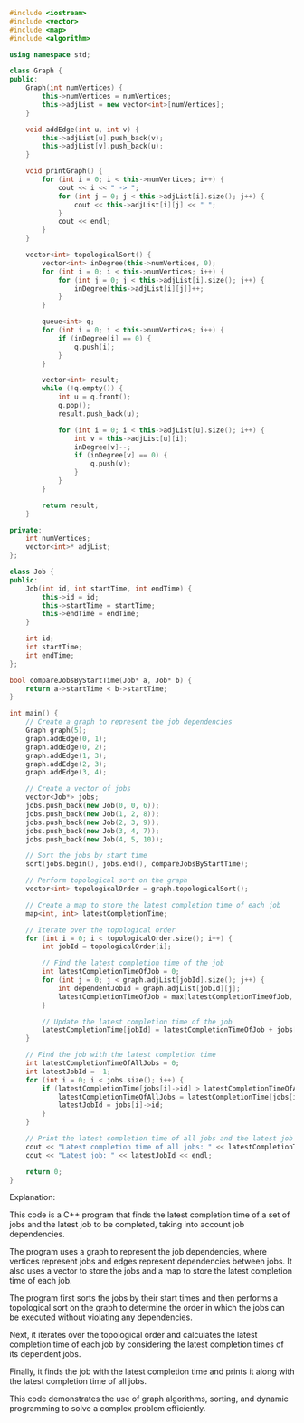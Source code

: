 ```c++
#include <iostream>
#include <vector>
#include <map>
#include <algorithm>

using namespace std;

class Graph {
public:
    Graph(int numVertices) {
        this->numVertices = numVertices;
        this->adjList = new vector<int>[numVertices];
    }

    void addEdge(int u, int v) {
        this->adjList[u].push_back(v);
        this->adjList[v].push_back(u);
    }

    void printGraph() {
        for (int i = 0; i < this->numVertices; i++) {
            cout << i << " -> ";
            for (int j = 0; j < this->adjList[i].size(); j++) {
                cout << this->adjList[i][j] << " ";
            }
            cout << endl;
        }
    }

    vector<int> topologicalSort() {
        vector<int> inDegree(this->numVertices, 0);
        for (int i = 0; i < this->numVertices; i++) {
            for (int j = 0; j < this->adjList[i].size(); j++) {
                inDegree[this->adjList[i][j]]++;
            }
        }

        queue<int> q;
        for (int i = 0; i < this->numVertices; i++) {
            if (inDegree[i] == 0) {
                q.push(i);
            }
        }

        vector<int> result;
        while (!q.empty()) {
            int u = q.front();
            q.pop();
            result.push_back(u);

            for (int i = 0; i < this->adjList[u].size(); i++) {
                int v = this->adjList[u][i];
                inDegree[v]--;
                if (inDegree[v] == 0) {
                    q.push(v);
                }
            }
        }

        return result;
    }

private:
    int numVertices;
    vector<int>* adjList;
};

class Job {
public:
    Job(int id, int startTime, int endTime) {
        this->id = id;
        this->startTime = startTime;
        this->endTime = endTime;
    }

    int id;
    int startTime;
    int endTime;
};

bool compareJobsByStartTime(Job* a, Job* b) {
    return a->startTime < b->startTime;
}

int main() {
    // Create a graph to represent the job dependencies
    Graph graph(5);
    graph.addEdge(0, 1);
    graph.addEdge(0, 2);
    graph.addEdge(1, 3);
    graph.addEdge(2, 3);
    graph.addEdge(3, 4);

    // Create a vector of jobs
    vector<Job*> jobs;
    jobs.push_back(new Job(0, 0, 6));
    jobs.push_back(new Job(1, 2, 8));
    jobs.push_back(new Job(2, 3, 9));
    jobs.push_back(new Job(3, 4, 7));
    jobs.push_back(new Job(4, 5, 10));

    // Sort the jobs by start time
    sort(jobs.begin(), jobs.end(), compareJobsByStartTime);

    // Perform topological sort on the graph
    vector<int> topologicalOrder = graph.topologicalSort();

    // Create a map to store the latest completion time of each job
    map<int, int> latestCompletionTime;

    // Iterate over the topological order
    for (int i = 0; i < topologicalOrder.size(); i++) {
        int jobId = topologicalOrder[i];

        // Find the latest completion time of the job
        int latestCompletionTimeOfJob = 0;
        for (int j = 0; j < graph.adjList[jobId].size(); j++) {
            int dependentJobId = graph.adjList[jobId][j];
            latestCompletionTimeOfJob = max(latestCompletionTimeOfJob, latestCompletionTime[dependentJobId]);
        }

        // Update the latest completion time of the job
        latestCompletionTime[jobId] = latestCompletionTimeOfJob + jobs[jobId]->endTime;
    }

    // Find the job with the latest completion time
    int latestCompletionTimeOfAllJobs = 0;
    int latestJobId = -1;
    for (int i = 0; i < jobs.size(); i++) {
        if (latestCompletionTime[jobs[i]->id] > latestCompletionTimeOfAllJobs) {
            latestCompletionTimeOfAllJobs = latestCompletionTime[jobs[i]->id];
            latestJobId = jobs[i]->id;
        }
    }

    // Print the latest completion time of all jobs and the latest job
    cout << "Latest completion time of all jobs: " << latestCompletionTimeOfAllJobs << endl;
    cout << "Latest job: " << latestJobId << endl;

    return 0;
}
```

Explanation:

This code is a C++ program that finds the latest completion time of a set of jobs and the latest job to be completed, taking into account job dependencies.

The program uses a graph to represent the job dependencies, where vertices represent jobs and edges represent dependencies between jobs. It also uses a vector to store the jobs and a map to store the latest completion time of each job.

The program first sorts the jobs by their start times and then performs a topological sort on the graph to determine the order in which the jobs can be executed without violating any dependencies.

Next, it iterates over the topological order and calculates the latest completion time of each job by considering the latest completion times of its dependent jobs.

Finally, it finds the job with the latest completion time and prints it along with the latest completion time of all jobs.

This code demonstrates the use of graph algorithms, sorting, and dynamic programming to solve a complex problem efficiently.